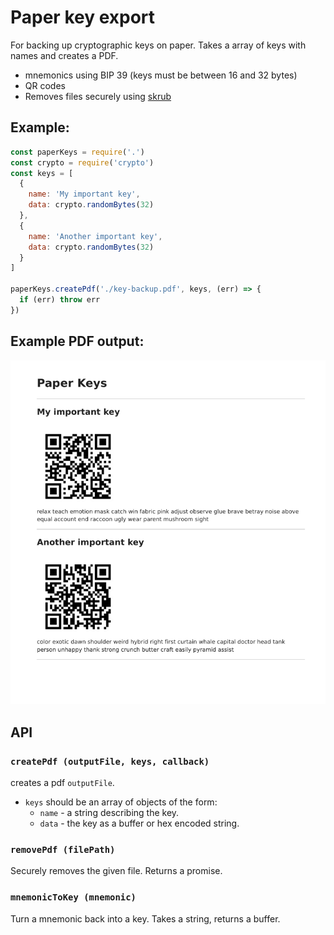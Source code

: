 # Paper key export

For backing up cryptographic keys on paper.  Takes a array of keys with names and creates a PDF.

- mnemonics using BIP 39 (keys must be between 16 and 32 bytes)
- QR codes
- Removes files securely using [skrub](https://github.com/dawsbot/skrub)

## Example:
```js
const paperKeys = require('.')
const crypto = require('crypto')
const keys = [
  {
    name: 'My important key',
    data: crypto.randomBytes(32)
  },
  {
    name: 'Another important key',
    data: crypto.randomBytes(32)
  }
]

paperKeys.createPdf('./key-backup.pdf', keys, (err) => {
  if (err) throw err
})
```

## Example PDF output:

![example](./example.png)

## API

### `createPdf (outputFile, keys, callback)`

creates a pdf `outputFile`.
- `keys` should be an array of objects of the form:
  - `name` - a string describing the key.
  - `data` - the key as a buffer or hex encoded string.

### `removePdf (filePath)`
Securely removes the given file.  Returns a promise.

### `mnemonicToKey (mnemonic)`
Turn a mnemonic back into a key. Takes a string, returns a buffer.
